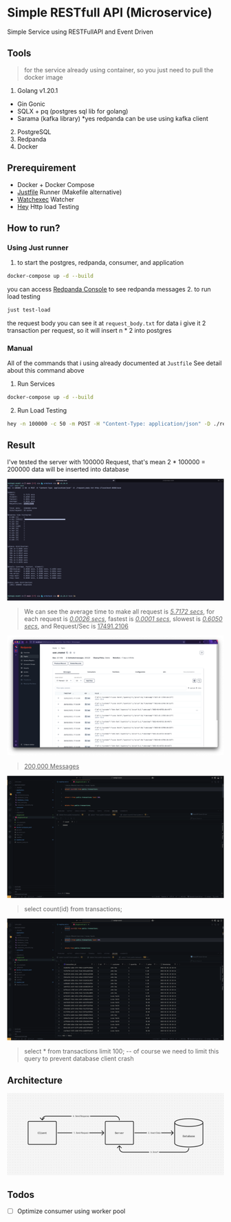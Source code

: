 # Simple RESTfull API (Microservice)

Simple Service using RESTFullAPI and Event Driven

## Tools
> for the service already using container, so you just need to pull the docker image

1. Golang v1.20.1
  - Gin Gonic
  - SQLX + pq (postgres sql lib for golang)
  - Sarama (kafka library) *yes redpanda can be use using kafka client
2. PostgreSQL
3. Redpanda
4. Docker

## Prerequirement

- Docker + Docker Compose
- [Justfile](https://github.com/casey/just) Runner (Makefile alternative)
- [Watchexec](https://github.com/watchexec/watchexec) Watcher
- [Hey](https://github.com/rakyll/hey) Http load Testing

## How to run?

### Using Just runner

1. to start the postgres, redpanda, consumer, and application
```sh
docker-compose up -d --build
```
you can access [Redpanda Console](http://localhost:8080/overview) to see redpanda messages
2. to run load testing
```sh
just test-load
```
the request body you can see it at `request_body.txt` for data i give it 2 transaction per request, so it will insert n * 2 into postgres

### Manual

All of the commands that i using already documented at `Justfile`
See detail about this command above

1. Run Services
```sh
docker-compose up -d --build
```

2. Run Load Testing
```sh
hey -n 100000 -c 50 -m POST -H "Content-Type: application/json" -D ./request_body.txt http://localhost:8000/save
```

## Result

I've tested the server with 100000 Request, that's mean 2 * 100000 = 200000 data will be inserted into database

![Load Testing](/assets/load_test.png)
> We can see the average time to make all request is <ins>*5.7172 secs*</ins>, for each request is <ins>*0.0026 secs*</ins>, fastest is <ins>*0.0001 secs*</ins>, slowest is <ins>*0.6050 secs*</ins>, and Request/Sec is <ins>17491.2106</ins>

![Redpanda Console](/assets/redpanda_console.png)
> <ins>200,000 Messages</ins>

![Database Count](/assets/database_1.png)
> select count(id) from transactions;

![Database Count](/assets/database_2.png)
> select * from transactions limit 100; -- of course we need to limit this query to prevent database client crash

## Architecture

![Architecture Diagram](/assets/architecture.png)

## Todos

- [ ] Optimize consumer using worker pool
